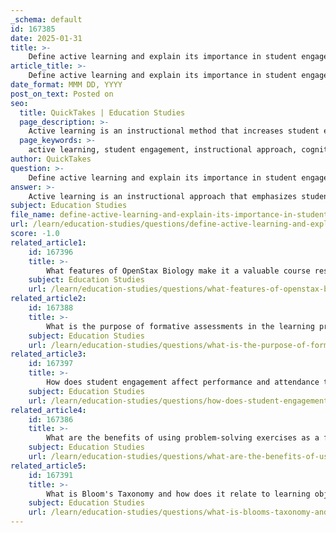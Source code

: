 ```yaml
---
_schema: default
id: 167385
date: 2025-01-31
title: >-
    Define active learning and explain its importance in student engagement.
article_title: >-
    Define active learning and explain its importance in student engagement.
date_format: MMM DD, YYYY
post_on_text: Posted on
seo:
  title: QuickTakes | Education Studies
  page_description: >-
    Active learning is an instructional method that increases student engagement through interactive participation, enhancing cognitive processing, retention, and collaborative skills. It creates a dynamic learning environment aligned with educational goals.
  page_keywords: >-
    active learning, student engagement, instructional approach, cognitive processing, retention, motivation, ownership, collaboration, social skills, dynamic classroom, learning objectives
author: QuickTakes
question: >-
    Define active learning and explain its importance in student engagement.
answer: >-
    Active learning is an instructional approach that emphasizes student engagement and participation in the learning process. It involves activities that require students to actively interact with the material, fostering deeper cognitive processing and understanding. Examples of active learning techniques include group discussions, problem-solving tasks, hands-on experiments, and collaborative projects.\n\n### Importance of Active Learning in Student Engagement\n\n1. **Enhanced Cognitive Processing**: Active learning techniques stimulate cognitive processes that enhance students' abilities to analyze, synthesize, and evaluate information. When students engage in discussions or work collaboratively to solve problems, they reinforce their understanding and develop critical thinking skills essential for academic success.\n\n2. **Improved Retention and Understanding**: Research indicates that active learning can significantly improve student retention and comprehension of material. By participating actively, students are more likely to remember what they have learned and apply it in different contexts.\n\n3. **Motivation and Ownership**: Active learning fosters a sense of ownership over the learning process. When students are involved in their education, they are more motivated to engage with the content and take responsibility for their learning outcomes. This ownership can lead to increased persistence and effort in their studies.\n\n4. **Collaboration and Social Skills**: Many active learning strategies, such as group work and peer learning, promote social interaction among students. This collaboration not only enhances learning but also helps students develop important social skills, such as communication, teamwork, and conflict resolution.\n\n5. **Dynamic Classroom Environment**: Active learning creates a dynamic and interactive classroom atmosphere. Techniques like random calling, interactive technology (e.g., iClicker), and class discussions encourage students to engage with both the material and their peers, fostering a collaborative learning environment.\n\n6. **Alignment with Learning Objectives**: Active learning strategies can be aligned with clear and measurable learning outcomes. This alignment helps students understand what is expected of them and allows educators to assess student progress effectively.\n\nIn summary, active learning is crucial for enhancing student engagement as it promotes deeper cognitive processing, improves retention, fosters motivation, encourages collaboration, creates a dynamic learning environment, and aligns with educational goals. By implementing active learning strategies, educators can significantly enhance the overall learning experience for their students.
subject: Education Studies
file_name: define-active-learning-and-explain-its-importance-in-student-engagement.md
url: /learn/education-studies/questions/define-active-learning-and-explain-its-importance-in-student-engagement
score: -1.0
related_article1:
    id: 167396
    title: >-
        What features of OpenStax Biology make it a valuable course resource?
    subject: Education Studies
    url: /learn/education-studies/questions/what-features-of-openstax-biology-make-it-a-valuable-course-resource
related_article2:
    id: 167388
    title: >-
        What is the purpose of formative assessments in the learning process?
    subject: Education Studies
    url: /learn/education-studies/questions/what-is-the-purpose-of-formative-assessments-in-the-learning-process
related_article3:
    id: 167397
    title: >-
        How does student engagement affect performance and attendance tracking?
    subject: Education Studies
    url: /learn/education-studies/questions/how-does-student-engagement-affect-performance-and-attendance-tracking
related_article4:
    id: 167386
    title: >-
        What are the benefits of using problem-solving exercises as a form of active learning?
    subject: Education Studies
    url: /learn/education-studies/questions/what-are-the-benefits-of-using-problemsolving-exercises-as-a-form-of-active-learning
related_article5:
    id: 167391
    title: >-
        What is Bloom's Taxonomy and how does it relate to learning objectives?
    subject: Education Studies
    url: /learn/education-studies/questions/what-is-blooms-taxonomy-and-how-does-it-relate-to-learning-objectives
---
```


&nbsp;
